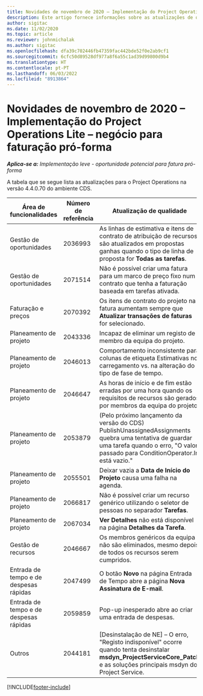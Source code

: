 ```yaml
---
title: Novidades de novembro de 2020 – Implementação do Project Operations Lite – negócio para faturação pró-forma
description: Este artigo fornece informações sobre as atualizações de qualidade que estão disponíveis na versão de novembro de 2020 da implementação do Project Operations Lite – negócio para faturação proforma.
author: sigitac
ms.date: 11/02/2020
ms.topic: article
ms.reviewer: johnmichalak
ms.author: sigitac
ms.openlocfilehash: dfa39c702446fb47359fac442bde52f0e2ab9cf1
ms.sourcegitcommit: 6cfc50d89528df977a8f6a55c1ad39d99800d9b4
ms.translationtype: HT
ms.contentlocale: pt-PT
ms.lasthandoff: 06/03/2022
ms.locfileid: "8913864"
---
```

# <a name="whats-new-november-2020---project-operations-lite-deployment---deal-to-proforma-invoicing"></a>Novidades de novembro de 2020 – Implementação do Project Operations Lite – negócio para faturação pró-forma

_**Aplica-se a:** Implementação leve - oportunidade potencial para fatura pró-forma_

A tabela que se segue lista as atualizações para o Project Operations na versão 4.4.0.70 do ambiente CDS.

| Área de funcionalidades                 | Número de referência | Atualização de qualidade                                                                                                                                                                    |
|------------------------------|------------------|-----------------------------------------------------------------------------------------------------------------------------------------------------------------------------------|
|   Gestão de oportunidades       | 2036993          | As linhas de estimativa e itens de contrato de atribuição de recursos são atualizados em propostas ganhas quando o tipo de linha de proposta for **Todas as tarefas**.                                                 |
|   Gestão de oportunidades       | 2071514          | Não é possível criar uma fatura para um marco de preço fixo num contrato que tenha a faturação baseada em tarefas ativada.                                                                          |
| Faturação e preços          | 2070392          | Os itens de contrato do projeto na fatura aumentam sempre que **Atualizar transações de faturas** for selecionado.                                                                       |
| Planeamento de projeto             | 2043336          | Incapaz de eliminar um registo de membro da equipa do projeto.                                                                                                                                    |
| Planeamento de projeto             | 2046013          | Comportamento inconsistente para colunas de etiqueta Estimativas no carregamento vs. na alteração do tipo de fase de tempo.                                                                                   |
| Planeamento de projeto             | 2046647          | As horas de início e de fim estão erradas por uma hora quando os requisitos de recursos são gerados por membros da equipa do projeto.                                                                      |
| Planeamento de projeto             | 2053879          | (Pelo próximo lançamento da versão do CDS) PublishUnassignedAssignments quebra uma tentativa de guardar uma tarefa quando o erro, "O valor passado para ConditionOperator.In está vazio." |
| Planeamento de projeto             | 2055501          | Deixar vazia a **Data de Início do Projeto** causa uma falha na agenda.                                                                                                      |
| Planeamento de projeto             | 2066817          | Não é possível criar um recurso genérico utilizando o seletor de pessoas no separador **Tarefas**.                                                                                               |
| Planeamento de projeto             | 2067034          | **Ver Detalhes** não está disponível na página **Detalhes da Tarefa**.                                                                                                         |
| Gestão de recursos          | 2046667          | Os membros genéricos da equipa não são eliminados, mesmo depois de todos os recursos serem cumpridos.                                                                                                     |
| Entrada de tempo e de despesas rápidas | 2047499          | O botão **Novo** na página Entrada de Tempo abre a página **Nova Assinatura de E-mail**.                                                                                               |
| Entrada de tempo e de despesas rápidas | 2059859          | Pop-up inesperado abre ao criar uma entrada de despesas.                                                                                                                         |
| Outros                        | 2044181          | [Desinstalação de NE] – O erro, "Registo indisponível" ocorre quando tenta desinstalar **msdyn_ProjectServiceCore_Patch** e as soluções principais msdyn do Project Service.        |


[!INCLUDE[footer-include](../../includes/footer-banner.md)]